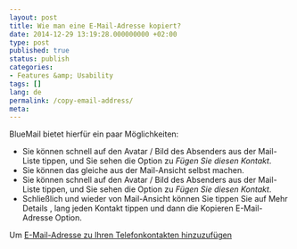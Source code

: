 ```yaml
---
layout: post
title: Wie man eine E-Mail-Adresse kopiert?
date: 2014-12-29 13:19:28.000000000 +02:00
type: post
published: true
status: publish
categories:
- Features &amp; Usability
tags: []
lang: de
permalink: /copy-email-address/
meta:
---
```


BlueMail bietet hierfür ein paar Möglichkeiten:

* Sie können schnell auf den Avatar / Bild des Absenders aus der Mail-Liste tippen, und Sie sehen die Option zu *Fügen Sie diesen Kontakt*.
* Sie können das gleiche aus der Mail-Ansicht selbst machen.
* Sie können schnell auf den Avatar / Bild des Absenders aus der Mail-Liste tippen, und Sie sehen die Option zu *Fügen Sie diesen Kontakt*.
* Schließlich und wieder von Mail-Ansicht können Sie tippen Sie auf Mehr Details , lang jeden Kontakt tippen und dann die Kopieren E-Mail-Adresse Option. 

Um [E-Mail-Adresse zu Ihren Telefonkontakten hinzuzufügen](/add-email-address-phonebook-contacts/)
